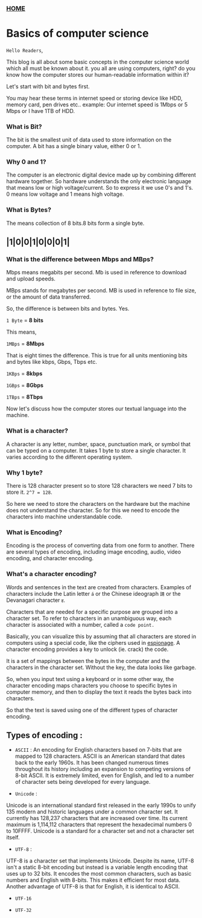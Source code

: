 ### [HOME](https://krishna-waidande-dev.github.io/krishna-waidande.github.io/)

# Basics of computer science 

`Hello Readers`,

This blog is all about some basic concepts in the computer science world which all must be known about it.
you all are using computers, right? do you know how the computer stores our human-readable information within it?

Let's start with bit and bytes first.

You may hear these terms in internet speed or storing device like HDD, memory card, pen drives etc..
example: Our internet speed is 1Mbps or 5 Mbps or I have 1TB of HDD.

### What is Bit? 
The bit is the smallest unit of data used to store information on the computer. A bit has a single binary value, either 0 or 1.


### Why 0 and 1?


The computer is an electronic digital device made up by combining different hardware together. So hardware understands the only electronic language that means low or high voltage/current. So to express it we use 0's and 1's.
0 means low voltage and 1 means high voltage.


### What is Bytes? 

The means collection of 8 bits.8 bits form a single byte.

|1|0|0|1|0|0|0|1|
-----------------


### What is the difference between Mbps and MBps?

Mbps means megabits per second. Mb is used in reference to download and upload speeds.

MBps stands for megabytes per second. MB is used in reference to file size, or the amount of data transferred.

So, the difference is between bits and bytes. Yes. 

`1 Byte` = **8 bits** 

This means, 

`1MBps` = **8Mbps** 

That is eight times the difference. This is true for all units mentioning bits and bytes like kbps, Gbps, Tbps etc.

`1KBps` = **8kbps**

`1GBps` = **8Gbps**

`1TBps` = **8Tbps** 


Now let's discuss how the computer stores our textual language into the machine.

### What is a character?

A character is any letter, number, space, punctuation mark, or symbol that can be typed on a computer.
It takes 1 byte to store a single character. It varies according to the different operating system.


### Why 1 byte?
There is 128 character present so to store 128 characters we need 7 bits to store it. `2^7 = 128`.

So here we need to store the characters on the hardware but the machine does not understand the character. So for this
we need to encode the characters into machine understandable code.


### What is Encoding?

Encoding is the process of converting data from one form to another. 
There are several types of encoding, including image encoding, audio, video encoding, and character encoding.


### What's a character encoding?

Words and sentences in the text are created from characters. 
Examples of characters include the Latin letter `á` or the Chinese ideograph `請` or the Devanagari character `ह`.


Characters that are needed for a specific purpose are grouped into a character set.
To refer to characters in an unambiguous way, each character is associated with a number, called a `code point.`


Basically, you can visualize this by assuming that all characters are stored in computers using a special code, 
like the ciphers used in [espionage](https://en.wikipedia.org/wiki/Espionage). A character encoding provides a key to unlock (ie. crack) the code.


It is a set of mappings between the bytes in the computer and the characters in the character set. 
Without the key, the data looks like garbage.


So, when you input text using a keyboard or in some other way, 
the character encoding maps characters you choose to specific bytes in computer memory, 
and then to display the text it reads the bytes back into characters.


So that the text is saved using one of the different types of character encoding.

## Types of encoding : 

+ `ASCII` :
An encoding for English characters based on 7-bits that are mapped to 128 characters. 
ASCII is an American standard that dates back to the early 1960s. 
It has been changed numerous times throughout its history including an expansion to competing versions of 8-bit ASCII. 
It is extremely limited, even for English, and led to a number of character sets being developed for every language.


+ `Unicode` :

Unicode is an international standard first released in the early 1990s to unify 135 modern and historic languages under
a common character set. It currently has 128,237 characters that are increased over time. 
Its current maximum is 1,114,112 characters that represent the hexadecimal numbers 0 to 10FFFF. 
Unicode is a standard for a character set and not a character set itself.

+ `UTF-8` :

UTF-8 is a character set that implements Unicode. Despite its name, UTF-8 isn't a static 8-bit encoding but instead is a variable length encoding that uses up to 32 bits. It encodes the most common characters, such as basic numbers and English with 8-bits. This makes it efficient for most data. Another advantage of UTF-8 is that for English, it is identical to ASCII.

+ `UTF-16` 

+ `UTF-32` 
